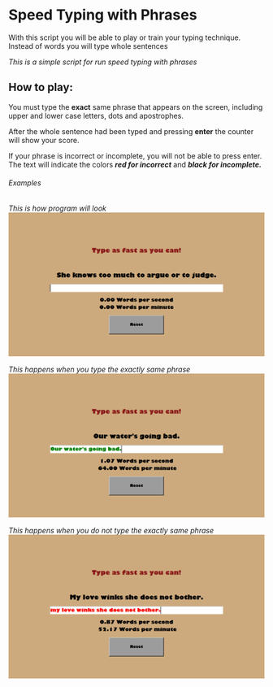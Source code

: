 # **Speed Typing with Phrases**

With this script you will be able to play or train your typing technique. Instead of words you will type whole sentences

*This is a simple script for run speed typing with phrases*

## **How to play:**

You must type the **exact** same phrase that appears on the screen, including upper and lower case letters, dots and apostrophes.

After the whole sentence had been typed and pressing **enter** the counter will show your score.

If your phrase is incorrect or incomplete, you will not be able to press enter. The text will indicate the colors ***red for incorrect*** and ***black for incomplete.***

###### *Examples*

*This is how program will look*
![Example_1](.\images\example1.png)

*This happens when you type the exactly same phrase*
![Example_2](.\images\example2.png)

*This happens when you do not type the exactly same phrase*
![Example_3](.\images\example3.png)



